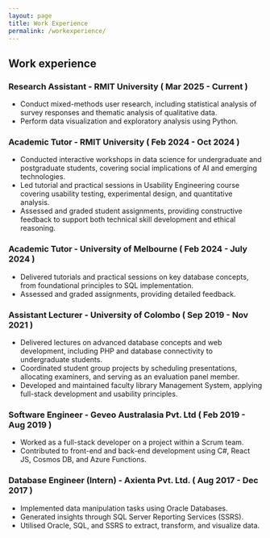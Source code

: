 ```yaml
---
layout: page
title: Work Experience
permalink: /workexperience/
---
```


## Work experience
### Research Assistant - RMIT University  ( Mar 2025 - Current )
- Conduct mixed-methods user research, including statistical analysis of survey responses and thematic analysis of qualitative data.
- Perform data visualization and exploratory analysis using Python.

### Academic Tutor - RMIT University ( Feb 2024 - Oct 2024 )
- Conducted interactive workshops in data science for undergraduate and postgraduate students, covering social implications of AI and emerging technologies.
- Led tutorial and practical sessions in Usability Engineering course covering usability testing, experimental design, and quantitative analysis.
- Assessed and graded student assignments, providing constructive feedback to support both technical skill development and ethical reasoning.

### Academic Tutor - University of Melbourne (  Feb 2024 - July 2024 )
- Delivered tutorials and practical sessions on key database concepts, from foundational principles to SQL implementation.
- Assessed and graded assignments, providing detailed feedback.

### Assistant Lecturer - University of Colombo ( Sep 2019 - Nov 2021 )
- Delivered lectures on advanced database concepts and web development, including PHP and database connectivity to undergraduate students.
- Coordinated student group projects by scheduling presentations, allocating examiners, and serving as an evaluation panel member.
- Developed and maintained faculty library Management System, applying full-stack development and usability principles.

### Software Engineer - Geveo Australasia Pvt. Ltd ( Feb 2019 - Aug 2019 )
- Worked as a full-stack developer on a  project within a Scrum team.
- Contributed to front-end and back-end development using C#, React JS, Cosmos DB, and Azure Functions.

### Database Engineer (Intern) - Axienta Pvt. Ltd. ( Aug 2017 - Dec 2017 )
- Implemented data manipulation tasks using Oracle Databases.
- Generated insights through SQL Server Reporting Services (SSRS).
- Utilised Oracle, SQL, and SSRS to extract, transform, and visualize data. 
